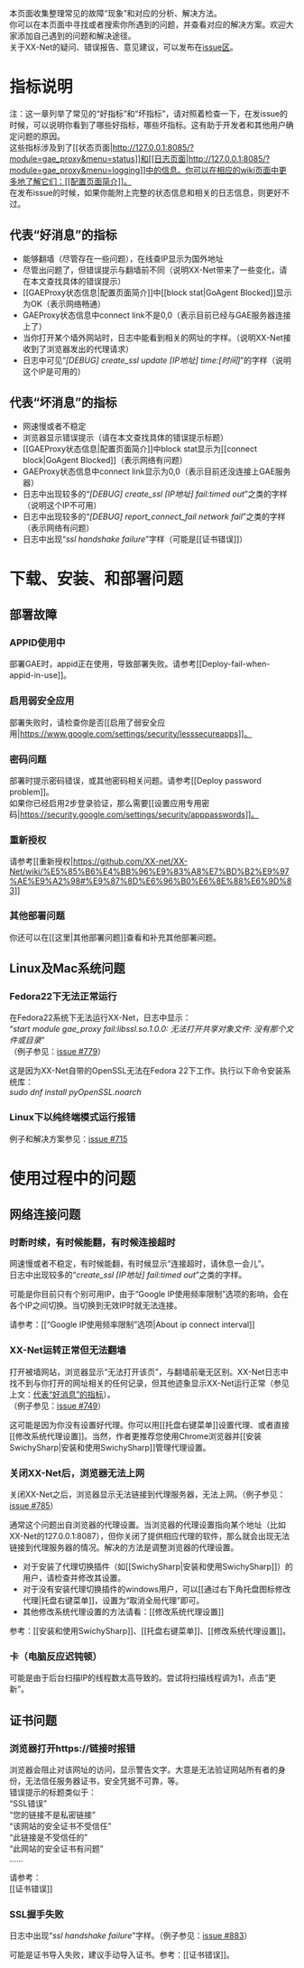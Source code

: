 本页面收集整理常见的故障“现象”和对应的分析、解决方法。<br>
你可以在本页面中寻找或者搜索你所遇到的问题，并查看对应的解决方案。欢迎大家添加自己遇到的问题和解决途径。<br>
关于XX-Net的疑问、错误报告、意见建议，可以发布在[issue区](https://github.com/XX-net/XX-Net/issues)。
# 指标说明
注：这一章列举了常见的“好指标”和“坏指标”，请对照着检查一下，在发issue的时候，可以说明你看到了哪些好指标，哪些坏指标。这有助于开发者和其他用户确定问题的原因。<br>
这些指标涉及到了[[状态页面|http://127.0.0.1:8085/?module=gae_proxy&menu=status]]和[[日志页面|http://127.0.0.1:8085/?module=gae_proxy&menu=logging]]中的信息。你可以在相应的wiki页面中更多地了解它们：[[配置页面简介]]。<br>
在发布issue的时候，如果你能附上完整的状态信息和相关的日志信息，则更好不过。
## 代表“好消息”的指标
* 能够翻墙（尽管存在一些问题），在线查IP显示为国外地址
* 尽管出问题了，但错误提示与翻墙前不同（说明XX-Net带来了一些变化，请在本文查找具体的错误提示）
* [[GAEProxy状态信息|配置页面简介]]中[[block stat|GoAgent Blocked]]显示为OK（表示网络畅通）
* GAEProxy状态信息中connect link不是0,0（表示目前已经与GAE服务器连接上了）
* 当你打开某个墙外网站时，日志中能看到相关的网址的字样。（说明XX-Net接收到了浏览器发出的代理请求）
* 日志中可见“_[DEBUG] create_ssl update [IP地址] time:[时间]_”的字样（说明这个IP是可用的）

## 代表“坏消息”的指标
* 网速慢或者不稳定
* 浏览器显示错误提示（请在本文查找具体的错误提示标题）
* [[GAEProxy状态信息|配置页面简介]]中block stat显示为[[connect block|GoAgent Blocked]]（表示网络有问题）
* GAEProxy状态信息中connect link显示为0,0（表示目前还没连接上GAE服务器）
* 日志中出现较多的“_[DEBUG] create_ssl [IP地址] fail:timed out_”之类的字样（说明这个IP不可用）
* 日志中出现较多的“_[DEBUG] report_connect_fail network fail_”之类的字样（表示网络有问题）
* 日志中出现“_ssl handshake failure_”字样（可能是[[证书错误]]）

# 下载、安装、和部署问题
## 部署故障
### APPID使用中
部署GAE时，appid正在使用，导致部署失败。请参考[[Deploy-fail-when-appid-in-use]]。<br>

### 启用弱安全应用
部署失败时，请检查你是否[[启用了弱安全应用|https://www.google.com/settings/security/lesssecureapps]]。<br>

### 密码问题
部署时提示密码错误，或其他密码相关问题。请参考[[Deploy password problem]]。<br>
如果你已经启用2步登录验证，那么需要[[设置应用专用密码|https://security.google.com/settings/security/apppasswords]]。<br>

### 重新授权
请参考[[重新授权|https://github.com/XX-net/XX-Net/wiki/%E5%85%B6%E4%BB%96%E9%83%A8%E7%BD%B2%E9%97%AE%E9%A2%98#%E9%87%8D%E6%96%B0%E6%8E%88%E6%9D%83]]<br>

### 其他部署问题
你还可以在[[这里|其他部署问题]]查看和补充其他部署问题。<br>

## Linux及Mac系统问题
### Fedora22下无法正常运行
在Fedora22系统下无法运行XX-Net，日志中显示：<br>
“_start module gae_proxy fail:libssl.so.1.0.0: 无法打开共享对象文件: 没有那个文件或目录_”<br>
（例子参见：[issue #779](https://github.com/XX-net/XX-Net/issues/779)）<br>

这是因为XX-Net自带的OpenSSL无法在Fedora 22下工作。执行以下命令安装系统库：<br>
_sudo dnf install pyOpenSSL.noarch_<br>

### Linux下以纯终端模式运行报错
例子和解决方案参见：[issue #715](https://github.com/XX-net/XX-Net/issues/715)<br>

# 使用过程中的问题
## 网络连接问题
### 时断时续，有时候能翻，有时候连接超时
网速慢或者不稳定，有时候能翻，有时候显示“连接超时，请休息一会儿”。<br>
日志中出现较多的“_create_ssl [IP地址] fail:timed out_”之类的字样。<br>

可能是你目前只有个别可用IP，由于“Google IP使用频率限制”选项的影响，会在各个IP之间切换。当切换到无效IP时就无法连接。<br>

请参考：[[“Google IP使用频率限制”选项|About ip connect interval]]<br>

### XX-Net运转正常但无法翻墙
打开被墙网站，浏览器显示“无法打开该页”，与翻墙前毫无区别。XX-Net日志中找不到与你打开的网址相关的任何记录，但其他迹象显示XX-Net运行正常（参见上文：[代表“好消息”的指标](https://github.com/XX-net/XX-Net/wiki/故障速查手册#代表“好消息”的指标)）。<br>
（例子参见：[issue #749](https://github.com/XX-net/XX-Net/issues/749)）<br>

这可能是因为你没有设置好代理。你可以用[[托盘右键菜单]]设置代理、或者直接[[修改系统代理设置]]。当然，作者更推荐您使用Chrome浏览器并[[安装SwichySharp|安装和使用SwichySharp]]管理代理设置。<br>

### 关闭XX-Net后，浏览器无法上网
关闭XX-Net之后，浏览器显示无法链接到代理服务器，无法上网。（例子参见：[issue #785](https://github.com/XX-net/XX-Net/issues/785)）<br>

通常这个问题出自浏览器的代理设置。当浏览器的代理设置指向某个地址（比如XX-Net的127.0.0.1:8087），但你关闭了提供相应代理的软件，那么就会出现无法链接到代理服务器的情况。解决的方法是调整浏览器的代理设置。<br>
* 对于安装了代理切换插件（如[[SwichySharp|安装和使用SwichySharp]]）的用户，请检查并修改其设置。<br>
* 对于没有安装代理切换插件的windows用户，可以[[通过右下角托盘图标修改代理|托盘右键菜单]]，设置为“取消全局代理”即可。<br>
* 其他修改系统代理设置的方法请看：[[修改系统代理设置]]<br>

参考：[[安装和使用SwichySharp]]、[[托盘右键菜单]]、[[修改系统代理设置]]。<br>

### 卡（电脑反应迟钝顿）
可能是由于后台扫描IP的线程数太高导致的。尝试将扫描线程调为1，点击“更新”。

## 证书问题
### 浏览器打开https://链接时报错
浏览器会阻止对该网址的访问，显示警告文字。大意是无法验证网站所有者的身份，无法信任服务器证书，安全凭据不可靠，等。<br>
错误提示的标题类似于：<br>
“SSL错误”<br>
“您的链接不是私密链接”<br>
“该网站的安全证书不受信任”<br>
“此链接是不受信任的”<br>
“此网站的安全证书有问题”<br>
……<br>

请参考：<br>
[[证书错误]]

### SSL握手失败
日志中出现“_ssl handshake failure_”字样。（例子参见：[issue #883](https://github.com/XX-net/XX-Net/issues/883)）<br>

可能是证书导入失败，建议手动导入证书。参考：[[证书错误]]。<br>